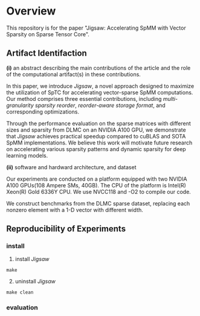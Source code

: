 # Overview

This repository is for the paper "Jigsaw: Accelerating SpMM with Vector Sparsity on Sparse Tensor Core".

## Artifact Identifaction

**(i)** an abstract describing the main contributions of the article and the role of the computational artifact(s) in these contributions.

In this paper, we introduce *Jigsaw*, a novel approach designed to maximize the utilization of SpTC for accelerating vector-sparse SpMM computations. Our method comprises three essential contributions, including *multi-granularity sparsity reorder*, *reorder-aware storage format*, and corresponding optimizations.

Through the performance evaluation on the sparse matrices with different sizes and sparsity from DLMC on an NVIDIA A100 GPU, we demonstrate that *Jigsaw* achieves practical speedup compared to cuBLAS and SOTA SpMM implementations. We believe this work will motivate future research on accelerating various sparsity patterns and dynamic sparsity for deep learning models.

**(ii)** software and hardward architecture, and dataset

Our experiments are conducted on a platform equipped with two NVIDIA A100 GPUs(108 Ampere SMs, 40GB). The CPU of the platform is Intel(R) Xeon(R) Gold 6336Y CPU. We use NVCC118 and -O2 to compile our code.

We construct benchmarks from the DLMC sparse dataset, replacing each nonzero element with a 1-D vector with different width.  


## Reproducibility of Experiments 

### install

1. install *Jigsaw*

```
make
```

2. uninstall *Jigsaw*

```
make clean
```


### evaluation


